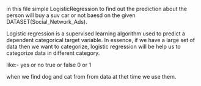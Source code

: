 in this file simple LogisticRegression to find out the  prediction about the person will buy a suv car or not  baesd on the given DATASET(Social_Network_Ads).

Logistic regression is a supervised learning algorithm used to predict a dependent categorical target variable. 
In essence, if we have a large set of data then we want to categorize, logistic regression will be help us to categorize data in different category.

like:-
yes or no
true or false
0 or 1

when we find dog and cat from from data at thet time we use them.


